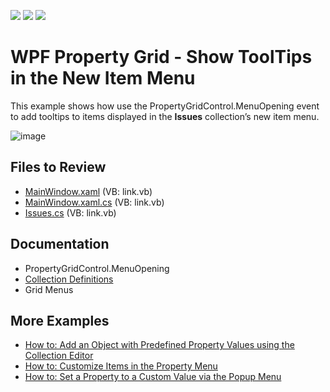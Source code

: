 <!-- default badges list -->
![](https://img.shields.io/endpoint?url=https://codecentral.devexpress.com/api/v1/VersionRange/556744257/22.2.1%2B)
[![](https://img.shields.io/badge/Open_in_DevExpress_Support_Center-FF7200?style=flat-square&logo=DevExpress&logoColor=white)](https://supportcenter.devexpress.com/ticket/details/T1123383)
[![](https://img.shields.io/badge/📖_How_to_use_DevExpress_Examples-e9f6fc?style=flat-square)](https://docs.devexpress.com/GeneralInformation/403183)
<!-- default badges end -->
# WPF Property Grid - Show ToolTips in the New Item Menu

This example shows how use the PropertyGridControl.MenuOpening event to add tooltips to items displayed in the **Issues** collection’s new item menu.

![image](https://user-images.githubusercontent.com/65009440/197530011-bde10072-a2b7-4bcc-88bf-560c0c0d00b9.png)

## Files to Review

- [MainWindow.xaml](./CS/PropertyGridMenuOpening/MainWindow.xaml) (VB: link.vb)
- [MainWindow.xaml.cs](./CS/PropertyGridMenuOpening/MainWindow.xaml.cs) (VB: link.vb)
- [Issues.cs](./CS/PropertyGridMenuOpening/Issues.cs) (VB: link.vb)

## Documentation

- PropertyGridControl.MenuOpening
- [Collection Definitions](https://docs.devexpress.com/WPF/15719/controls-and-libraries/property-grid/property-definitions/collection-definitions)
- Grid Menus

## More Examples

- [How to: Add an Object with Predefined Property Values using the Collection Editor](https://github.com/DevExpress-Examples/how-to-add-an-object-with-predefined-property-values-using-the-collection-editor-e4855)
- [How to: Customize Items in the Property Menu](https://github.com/DevExpress-Examples/how-to-customize-items-in-the-property-menu-t324101)
- [How to: Set a Property to a Custom Value via the Popup Menu](https://github.com/DevExpress-Examples/how-to-set-a-property-to-a-custom-value-via-the-popup-menu-t135069)
